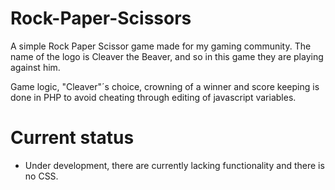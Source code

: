 # Rock-Paper-Scissors
A simple Rock Paper Scissor game made for my gaming community.
The name of the logo is Cleaver the Beaver, and so in this game they are playing against him. 

Game logic, "Cleaver"´s choice, crowning of a winner and score keeping is done in PHP to avoid
cheating through editing of javascript variables. 

# Current status
- Under development, there are currently lacking functionality and there is no CSS.

